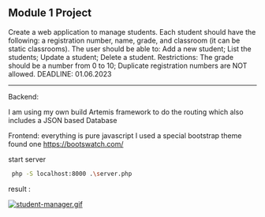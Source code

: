 ## Module 1 Project

Create a web application to manage students. Each student should have the following: a registration number, name, grade, and classroom (it can be static classrooms).
The user should be able to:
Add a new student;
List the students;
Update a student;
Delete a student.
Restrictions:
The grade should be a number from 0 to 10;
Duplicate registration numbers are NOT allowed.
DEADLINE: 01.06.2023


---
Backend: 

I am using my own build Artemis framework to do the routing which also includes a JSON based Database 

Frontend:
everything is pure javascript 
I used a special bootstrap theme found one https://bootswatch.com/ 


start server

```bash 
 php -S localhost:8000 .\server.php

```

result :

[![student-manager.gif](https://i.postimg.cc/KjmJcy7x/student-manager.gif)](https://postimg.cc/bDFQLWFB)
